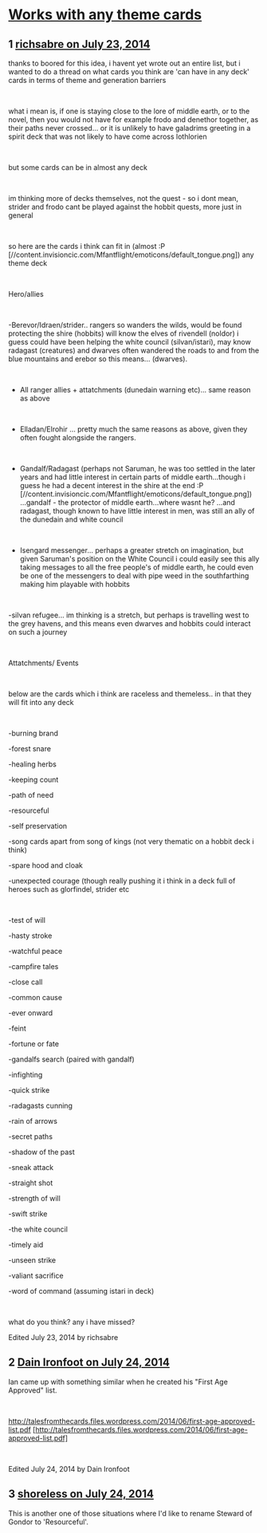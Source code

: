 # [Works with any theme cards](https://community.fantasyflightgames.com/topic/111516-works-with-any-theme-cards/)

## 1 [richsabre on July 23, 2014](https://community.fantasyflightgames.com/topic/111516-works-with-any-theme-cards/?do=findComment&comment=1166755)

thanks to boored for this idea, i havent yet wrote out an entire list, but i wanted to do a thread on what cards you think are 'can have in any deck' cards in terms of theme and generation barriers

 

what i mean is, if one is staying close to the lore of middle earth, or to the novel, then you would not have for example frodo and denethor together, as their paths never crossed... or it is unlikely to have galadrims greeting in a spirit deck that was not likely to have come across lothlorien

 

but some cards can be in almost any deck

 

im thinking more of decks themselves, not the quest - so i dont mean, strider and frodo cant be played against the hobbit quests, more just in general

 

so here are the cards i think can fit in (almost :P [//content.invisioncic.com/Mfantflight/emoticons/default_tongue.png]) any theme deck

 

Hero/allies

 

-Berevor/Idraen/strider.. rangers so wanders the wilds, would be found protecting the shire (hobbits) will know the elves of rivendell (noldor) i guess could have been helping the white council (silvan/istari), may know radagast (creatures) and dwarves often wandered the roads to and from the blue mountains and erebor so this means... (dwarves).

 

- All ranger allies + attatchments (dunedain warning etc)... same reason as above

 

- Elladan/Elrohir ... pretty much the same reasons as above, given they often fought alongside the rangers.

 

- Gandalf/Radagast (perhaps not Saruman, he was too settled in the later years and had little interest in certain parts of middle earth...though i guess he had a decent interest in the shire at the end :P [//content.invisioncic.com/Mfantflight/emoticons/default_tongue.png]) ...gandalf - the protector of middle earth...where wasnt he? ...and radagast, though known to have little interest in men, was still an ally of the dunedain and white council

 

- Isengard messenger... perhaps a greater stretch on imagination, but given Saruman's position on the White Council i could easily see this ally taking messages to all the free people's of middle earth, he could even be one of the messengers to deal with pipe weed in the southfarthing making him playable with hobbits

 

-silvan refugee... im thinking is a stretch, but perhaps is travelling west to the grey havens, and this means even dwarves and hobbits could interact on such a journey

 

Attatchments/ Events

 

below are the cards which i think are raceless and themeless.. in that they will fit into any deck

 

-burning brand

-forest snare

-healing herbs

-keeping count

-path of need

-resourceful

-self preservation

-song cards apart from song of kings (not very thematic on a hobbit deck i think)

-spare hood and cloak

-unexpected courage (though really pushing it i think in a deck full of heroes such as glorfindel, strider etc

 

-test of will

-hasty stroke

-watchful peace

-campfire tales

-close call

-common cause

-ever onward

-feint

-fortune or fate

-gandalfs search (paired with gandalf)

-infighting

-quick strike

-radagasts cunning

-rain of arrows

-secret paths

-shadow of the past

-sneak attack

-straight shot

-strength of will

-swift strike

-the white council

-timely aid

-unseen strike

-valiant sacrifice

-word of command (assuming istari in deck)

 

what do you think? any i have missed?

Edited July 23, 2014 by richsabre

## 2 [Dain Ironfoot on July 24, 2014](https://community.fantasyflightgames.com/topic/111516-works-with-any-theme-cards/?do=findComment&comment=1168220)

Ian came up with something similar when he created his "First Age Approved" list.

 

http://talesfromthecards.files.wordpress.com/2014/06/first-age-approved-list.pdf [http://talesfromthecards.files.wordpress.com/2014/06/first-age-approved-list.pdf]

 

Edited July 24, 2014 by Dain Ironfoot

## 3 [shoreless on July 24, 2014](https://community.fantasyflightgames.com/topic/111516-works-with-any-theme-cards/?do=findComment&comment=1168269)

This is another one of those situations where I'd like to rename Steward of Gondor to 'Resourceful'.

